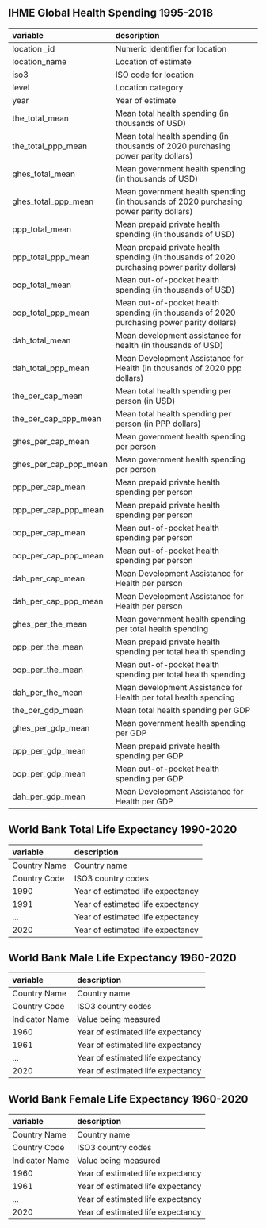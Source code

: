 ## IHME Global Health Spending 1995-2018


|variable         |description |
|:----------------|:-----------|
|location _id|Numeric identifier for location|
|location_name|Location of estimate|
|iso3|ISO code for location|
|level|Location category|
|year|Year of estimate|
|the_total_mean|Mean total health spending (in thousands of USD)|
|the_total_ppp_mean|Mean total health spending (in thousands of 2020 purchasing power parity dollars)|
|ghes_total_mean|Mean government health spending (in thousands of USD)|
|ghes_total_ppp_mean|Mean government health spending (in thousands of 2020 purchasing power parity dollars)|
|ppp_total_mean|Mean prepaid private health spending (in thousands of USD)|
|ppp_total_ppp_mean|Mean prepaid private health spending (in thousands of 2020 purchasing power parity dollars)|
|oop_total_mean|Mean out-of-pocket health spending (in thousands of USD)|
|oop_total_ppp_mean|Mean out-of-pocket health spending (in thousands of 2020 purchasing power parity dollars)|
|dah_total_mean|Mean development assistance for health (in thousands of USD)|
|dah_total_ppp_mean|Mean Development Assistance for Health (in thousands of 2020 ppp dollars)|
|the_per_cap_mean|Mean total health spending per person (in USD)|
|the_per_cap_ppp_mean|Mean total health spending per person (in PPP dollars)|
|ghes_per_cap_mean|Mean government health spending per person|
|ghes_per_cap_ppp_mean|Mean government health spending per person|
|ppp_per_cap_mean|Mean prepaid private health spending per person|
|ppp_per_cap_ppp_mean|Mean prepaid private health spending per person|
|oop_per_cap_mean|Mean out-of-pocket health spending per person|
|oop_per_cap_ppp_mean|Mean out-of-pocket health spending per person|
|dah_per_cap_mean|Mean Development Assistance for Health per person|
|dah_per_cap_ppp_mean|Mean Development Assistance for Health per person|
|ghes_per_the_mean|Mean government health spending per total health spending|
|ppp_per_the_mean|Mean prepaid private health spending per total health spending|
|oop_per_the_mean|Mean out-of-pocket health spending per total health spending|
|dah_per_the_mean|Mean development Assistance for Health per total health spending|
|the_per_gdp_mean|Mean total health spending per GDP|
|ghes_per_gdp_mean|Mean government health spending per GDP|
|ppp_per_gdp_mean|Mean prepaid private health spending per GDP|
|oop_per_gdp_mean|Mean out-of-pocket health spending per GDP|
|dah_per_gdp_mean|Mean Development Assistance for Health per GDP|

## World Bank Total Life Expectancy 1990-2020

|variable         |description |
|:----------------|:-----------|
|Country Name|Country name|
|Country Code|ISO3 country codes|
|1990|Year of estimated life expectancy|
|1991|Year of estimated life expectancy|
|...|Year of estimated life expectancy|
|2020|Year of estimated life expectancy|

## World Bank Male Life Expectancy 1960-2020

|variable         |description |
|:----------------|:-----------|
|Country Name|Country name|
|Country Code|ISO3 country codes|
|Indicator Name|Value being measured|
|1960|Year of estimated life expectancy|
|1961|Year of estimated life expectancy|
|...|Year of estimated life expectancy|
|2020|Year of estimated life expectancy|

## World Bank Female Life Expectancy 1960-2020

|variable         |description |
|:----------------|:-----------|
|Country Name|Country name|
|Country Code|ISO3 country codes|
|Indicator Name|Value being measured|
|1960|Year of estimated life expectancy|
|1961|Year of estimated life expectancy|
|...|Year of estimated life expectancy|
|2020|Year of estimated life expectancy|

